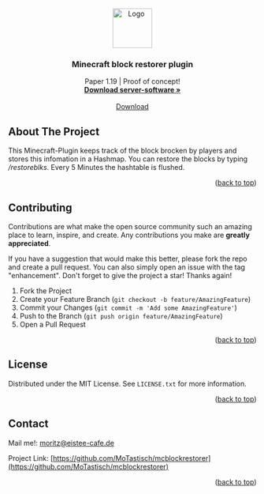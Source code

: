 <a name="readme-top"></a>


<!-- PROJECT LOGO -->
<br />
<div align="center">
  <a href="https://github.com/MoTastisch">
    <img src="https://avatars.githubusercontent.com/u/67092385?s=400&u=6fb069506684e2292ea023c1c9aba3cb049acae7&v=4" alt="Logo" width="80" height="80">
  </a>

  <h3 align="center">Minecraft block restorer plugin</h3>

  <p align="center">
    Paper 1.19 | Proof of concept!
    <br />
    <a href="https://papermc.io/"><strong>Download server-software »</strong></a>
    <br />
    <br />
    <a href="https://github.com/MoTastisch/mcblockrestorer/releases">Download</a>
  </p>
</div>

<!-- ABOUT THE PROJECT -->
## About The Project

This Minecraft-Plugin keeps track of the block brocken by players and stores this infomation in a Hashmap. You can restore the blocks by typing */restoreblks*. Every 5 Minutes the hashtable is flushed.

<p align="right">(<a href="#readme-top">back to top</a>)</p>

<!-- CONTRIBUTING -->
## Contributing

Contributions are what make the open source community such an amazing place to learn, inspire, and create. Any contributions you make are **greatly appreciated**.

If you have a suggestion that would make this better, please fork the repo and create a pull request. You can also simply open an issue with the tag "enhancement".
Don't forget to give the project a star! Thanks again!

1. Fork the Project
2. Create your Feature Branch (`git checkout -b feature/AmazingFeature`)
3. Commit your Changes (`git commit -m 'Add some AmazingFeature'`)
4. Push to the Branch (`git push origin feature/AmazingFeature`)
5. Open a Pull Request

<p align="right">(<a href="#readme-top">back to top</a>)</p>



<!-- LICENSE -->
## License

Distributed under the MIT License. See `LICENSE.txt` for more information.

<p align="right">(<a href="#readme-top">back to top</a>)</p>



<!-- CONTACT -->
## Contact

Mail me!: moritz@eistee-cafe.de

Project Link: [https://github.com/MoTastisch/mcblockrestorer](https://github.com/MoTastisch/mcblockrestorer)

<p align="right">(<a href="#readme-top">back to top</a>)</p>
